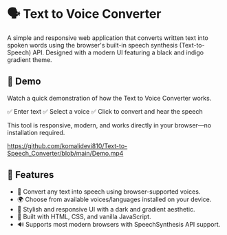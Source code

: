 # 🗣️ Text to Voice Converter

A simple and responsive web application that converts written text into spoken words using the browser's built-in speech synthesis (Text-to-Speech) API. Designed with a modern UI featuring a black and indigo gradient theme.

## 🚀 Demo

Watch a quick demonstration of how the Text to Voice Converter works.

✅ Enter text
✅ Select a voice
✅ Click to convert and hear the speech

This tool is responsive, modern, and works directly in your browser—no installation required.

https://github.com/komalidevi810/Text-to-Speech_Converter/blob/main/Demo.mp4

## 🎯 Features

- 🎤 Convert any text into speech using browser-supported voices.
- 🌍 Choose from available voices/languages installed on your device.
- 🎨 Stylish and responsive UI with a dark and gradient aesthetic.
- 🧠 Built with HTML, CSS, and vanilla JavaScript.
- 🔊 Supports most modern browsers with SpeechSynthesis API support.

